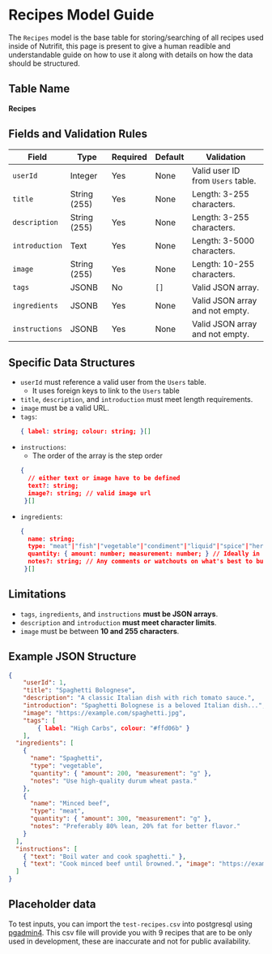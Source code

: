 # Recipes Model Guide

The `Recipes` model is the base table for storing/searching of all recipes used inside of Nutrifit, this page is present to give a human readible and understandable guide on how to use it along with details on how the data should be structured.

## Table Name
**Recipes**

## Fields and Validation Rules

| Field         | Type         | Required | Default | Validation |
|--------------|-------------|----------|---------|------------|
| `userId`      | Integer      | Yes      | None    | Valid user ID from `Users` table. |
| `title`       | String (255) | Yes      | None    | Length: 3-255 characters. |
| `description` | String (255) | Yes      | None    | Length: 3-255 characters. |
| `introduction`| Text        | Yes      | None    | Length: 3-5000 characters. |
| `image`       | String (255) | Yes      | None    | Length: 10-255 characters. |
| `tags`        | JSONB        | No      | `[]`    | Valid JSON array. |
| `ingredients` | JSONB        | Yes      | None    | Valid JSON array and not empty. |
| `instructions`| JSONB        | Yes      | None    | Valid JSON array and not empty. |

## Specific Data Structures
- `userId` must reference a valid user from the `Users` table.
  - It uses foreign keys to link to the `Users` table
- `title`, `description`, and `introduction` must meet length requirements.
- `image` must be a valid URL.
- `tags`:
  ```json
  { label: string; colour: string; }[]
  ```
- `instructions`:
  - The order of the array is the step order
  ```json
  { 
    // either text or image have to be defined
    text?: string;
    image?: string; // valid image url
   }[]
  ```
- `ingredients`:
  ```json
  { 
    name: string;
    type: "meat"|"fish"|"vegetable"|"condiment"|"liquid"|"spice"|"herbe";
    quantity: { amount: number; measurement: number; } // Ideally in a metric measurement which can be altered in the front end
    notes?: string; // Any comments or watchouts on what's best to buy
   }[]
  ```

## Limitations
- `tags`, `ingredients`, and `instructions` **must be JSON arrays**.
- `description` and `introduction` **must meet character limits**.
- `image` must be between **10 and 255 characters**.

## Example JSON Structure
```json
{
    "userId": 1,
    "title": "Spaghetti Bolognese",
    "description": "A classic Italian dish with rich tomato sauce.",
    "introduction": "Spaghetti Bolognese is a beloved Italian dish...",
    "image": "https://example.com/spaghetti.jpg",
    "tags": [
        { label: "High Carbs", colour: "#ffd06b" }
    ],
  "ingredients": [
    {
      "name": "Spaghetti",
      "type": "vegetable",
      "quantity": { "amount": 200, "measurement": "g" },
      "notes": "Use high-quality durum wheat pasta."
    },
    {
      "name": "Minced beef",
      "type": "meat",
      "quantity": { "amount": 300, "measurement": "g" },
      "notes": "Preferably 80% lean, 20% fat for better flavor."
    }
  ],
  "instructions": [
    { "text": "Boil water and cook spaghetti." },
    { "text": "Cook minced beef until browned.", "image": "https://example.com/browning-meat.jpg" }
  ]
}
```

## Placeholder data
To test inputs, you can import the `test-recipes.csv` into postgresql using [pgadmin4](https://www.pgadmin.org/download/).
This csv file will provide you with 9 recipes that are to be only used in development, these are inaccurate and not for public availability.